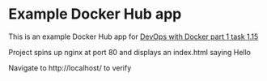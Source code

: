 # Example Docker Hub app

This is an example Docker Hub app for [DevOps with Docker part 1 task 1.15](https://devopswithdocker.com/part1/)

Project spins up nginx at port 80 and displays an index.html saying Hello

Navigate to http://localhost/ to verify
